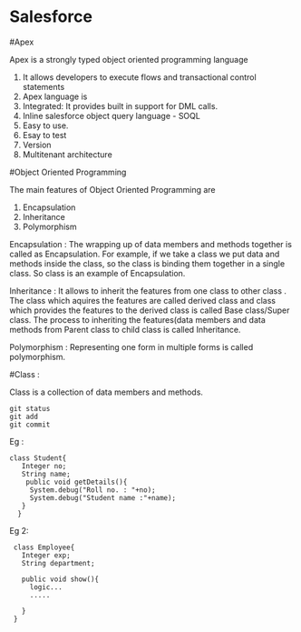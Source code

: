 # Salesforce

#Apex

Apex is a strongly typed object oriented programming language

1. It allows developers to execute flows and transactional control statements
2. Apex language is
  1. Integrated: It provides built in support for DML calls.
  2. Inline salesforce object query language - SOQL
  3. Easy to use.
  4. Esay to test
  5. Version
  6. Multitenant architecture
  
  #Object Oriented Programming
  
  The main features of Object Oriented Programming are
  
  1. Encapsulation
  2. Inheritance
  3. Polymorphism
  
  Encapsulation : The wrapping up of data members and methods together is called as Encapsulation. For example, if we take a class we put data and methods inside the class, so the class is binding them together in a single class. So class is an example of Encapsulation.
  
  Inheritance : It allows to inherit the features from one class to other class . The class which aquires the features are called derived class and class which provides the features to the derived class is called Base class/Super class. The process to inheriting the features(data members and data methods from Parent class to child class is called Inheritance.
  
  Polymorphism : Representing one form in multiple forms is called polymorphism.
  
  #Class :
  
  Class is a collection of data members and methods.
  
```
git status
git add
git commit
```

  
 Eg :  
 ```
 class Student{
    Integer no;
    String name;
     public void getDetails(){
      System.debug("Roll no. : "+no);
      System.debug("Student name :"+name);
    }
   }
 ```
 
  Eg 2:
 ``` 
  class Employee{
    Integer exp;
    String department;
    
    public void show(){
      logic...
      .....
            
    }
  }
  ```
  
  
  
  
  
  
  
  
